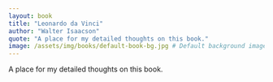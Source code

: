 ```yaml
---
layout: book
title: "Leonardo da Vinci"
author: "Walter Isaacson"
quote: "A place for my detailed thoughts on this book."
image: /assets/img/books/default-book-bg.jpg # Default background image
---
```


A place for my detailed thoughts on this book.
